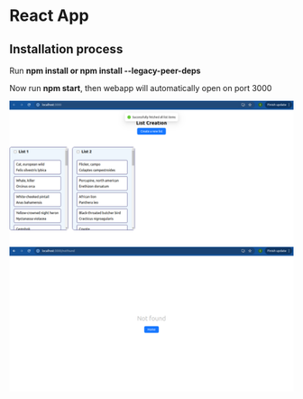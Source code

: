 <h1>React App</p>
<h2>Installation process</h2>
<p>Run <b>npm install or npm install --legacy-peer-deps</b></p> 
<p>Now run <b>npm start</b>, then webapp will automatically open on port 3000</p>    

<img src="ReadMeFiles/home.png"/>
<img src="ReadMeFiles/404page.png"/>